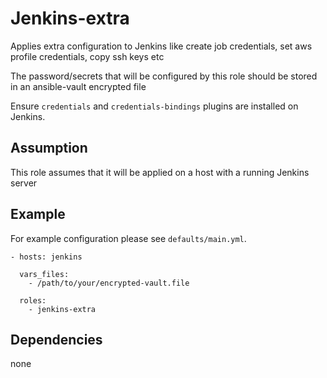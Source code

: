 Jenkins-extra
=============

Applies extra configuration to Jenkins like create job credentials, set aws 
profile credentials, copy ssh keys etc

The password/secrets that will be configured by this role should be stored in
an ansible-vault encrypted file

Ensure `credentials` and `credentials-bindings` plugins are installed on Jenkins.

## Assumption

This role assumes that it will be applied on a host with a running Jenkins server


## Example

For example configuration please see `defaults/main.yml`.

```
- hosts: jenkins

  vars_files:
    - /path/to/your/encrypted-vault.file

  roles:
    - jenkins-extra
```


## Dependencies

none

